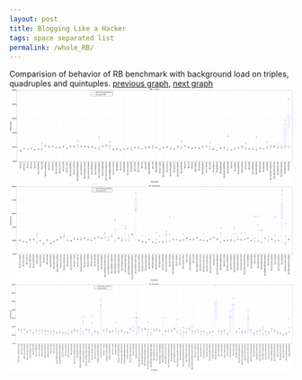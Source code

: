 ```yaml
---
layout: post
title: Blogging Like a Hacker
tags: space separated list
permalink: /whole_RB/
---
```


Comparision of behavior of RB benchmark with background load on triples, quadruples and quintuples.
[previous graph](../whole_PDFD/), [next graph](../whole_ROD/)
![graph figure](./images/triple/RB_box.png)![graph figure](./images/quadruple/RB_box.png)![graph figure](./images/quintuple/RB_box.png)